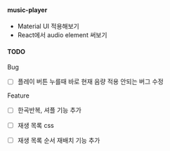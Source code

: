 #### music-player

- Material UI 적용해보기
- React에서 audio element 써보기

#### TODO

Bug

- [ ] 플레이 버튼 누를때 바로 현재 음량 적용 안되는 버그 수정

Feature

- [ ] 한곡반복, 셔플 기능 추가
- [ ] 재생 목록 css
- [ ] 재생 목록 순서 재배치 기능 추가

